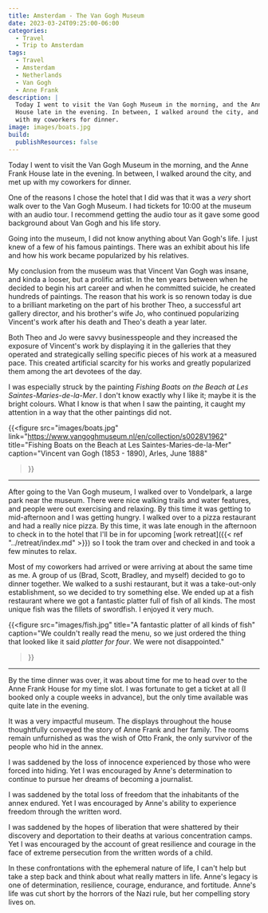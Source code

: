 ```yaml
---
title: Amsterdam - The Van Gogh Museum
date: 2023-03-24T09:25:00-06:00
categories:
  - Travel
  - Trip to Amsterdam
tags:
  - Travel
  - Amsterdam
  - Netherlands
  - Van Gogh
  - Anne Frank
description: |
  Today I went to visit the Van Gogh Museum in the morning, and the Anne Frank
  House late in the evening. In between, I walked around the city, and met up
  with my coworkers for dinner.
image: images/boats.jpg
build:
  publishResources: false
---
```


Today I went to visit the Van Gogh Museum in the morning, and the Anne Frank
House late in the evening. In between, I walked around the city, and met up with
my coworkers for dinner.

One of the reasons I chose the hotel that I did was that it was a *very* short
walk over to the Van Gogh Museum. I had tickets for 10:00 at the museum with an
audio tour. I recommend getting the audio tour as it gave some good background
about Van Gogh and his life story.

Going into the museum, I did not know anything about Van Gogh's life. I just
knew of a few of his famous paintings. There was an exhibit about his life and
how his work became popularized by his relatives.

My conclusion from the museum was that Vincent Van Gogh was insane, and kinda a
looser, but a prolific artist. In the ten years between when he decided to begin
his art career and when he committed suicide, he created hundreds of paintings.
The reason that his work is so renown today is due to a brilliant marketing on
the part of his brother Theo, a successful art gallery director, and his
brother's wife Jo, who continued popularizing Vincent's work after his death and
Theo's death a year later.

Both Theo and Jo were savvy businesspeople and they increased the exposure of
Vincent's work by displaying it in the galleries that they operated and
strategically selling specific pieces of his work at a measured pace. This
created artificial scarcity for his works and greatly popularized them among the
art devotees of the day.

I was especially struck by the painting *Fishing Boats on the Beach at Les
Saintes-Maries-de-la-Mer*. I don't know exactly why I like it; maybe it is the
bright colours. What I know is that when I saw the painting, it caught my
attention in a way that the other paintings did not.

{{<figure
  src="images/boats.jpg"
  link="https://www.vangoghmuseum.nl/en/collection/s0028V1962"
  title="Fishing Boats on the Beach at Les Saintes-Maries-de-la-Mer"
  caption="Vincent van Gogh (1853 - 1890), Arles, June 1888"
>}}

------

After going to the Van Gogh museum, I walked over to Vondelpark, a large park
near the museum. There were nice walking trails and water features, and people
were out exercising and relaxing. By this time it was getting to mid-afternoon
and I was getting hungry. I walked over to a pizza restaurant and had a really
nice pizza. By this time, it was late enough in the afternoon to check in to the
hotel that I'll be in for upcoming
[work retreat]({{< ref "../retreat/index.md" >}})
so I took the tram over and checked in and took a few minutes to relax.

Most of my coworkers had arrived or were arriving at about the same time as me.
A group of us (Brad, Scott, Bradley, and myself) decided to go to dinner
together. We walked to a sushi restaurant, but it was a take-out-only
establishment, so we decided to try something else. We ended up at a fish
restaurant where we got a fantastic platter full of fish of all kinds. The most
unique fish was the fillets of swordfish. I enjoyed it very much.

{{<figure
  src="images/fish.jpg"
  title="A fantastic platter of all kinds of fish"
  caption="We couldn't really read the menu, so we just ordered the thing that looked like it said *platter for four*. We were not disappointed."
>}}

---------

By the time dinner was over, it was about time for me to head over to the Anne
Frank House for my time slot. I was fortunate to get a ticket at all (I booked
only a couple weeks in advance), but the only time available was quite late in
the evening.

It was a very impactful museum. The displays throughout the house thoughtfully
conveyed the story of Anne Frank and her family. The rooms remain unfurnished as
was the wish of Otto Frank, the only survivor of the people who hid in the
annex.

I was saddened by the loss of innocence experienced by those who were forced
into hiding. Yet I was encouraged by Anne's determination to continue to pursue
her dreams of becoming a journalist.

I was saddened by the total loss of freedom that the inhabitants of the annex
endured. Yet I was encouraged by Anne's ability to experience freedom through
the written word.

I was saddened by the hopes of liberation that were shattered by their discovery
and deportation to their deaths at various concentration camps. Yet I was
encouraged by the account of great resilience and courage in the face of extreme
persecution from the written words of a child.

In these confrontations with the ephemeral nature of life, I can't help but take
a step back and think about what really matters in life. Anne's legacy is one of
determination, resilience, courage, endurance, and fortitude. Anne's life was
cut short by the horrors of the Nazi rule, but her compelling story lives on.
